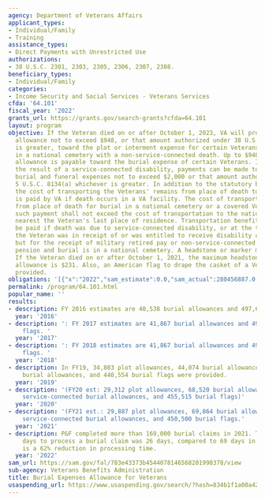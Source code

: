 ```yaml
---
agency: Department of Veterans Affairs
applicant_types:
- Individual/Family
- Training
assistance_types:
- Direct Payments with Unrestricted Use
authorizations:
- 38 U.S.C. 2301, 2303, 2305, 2306, 2307, 2308.
beneficiary_types:
- Individual/Family
categories:
- Income Security and Social Services - Veterans Services
cfda: '64.101'
fiscal_year: '2022'
grants_url: https://grants.gov/search-grants?cfda=64.101
layout: program
objective: If the Veteran died on or after October 1, 2023, VA will provide a monetary
  allowance not to exceed $948, or that amount authorized under 38 U.S.C. 2303 whichever
  is greater, toward the plot or interment expense for certain Veterans not buried
  in a national cemetery with a non-service-connected death. Up to $948 as a burial
  allowance is payable toward the burial expense of certain Veterans. If death is
  the result of a service-connected disability, payments can be made to reimburse
  burial and funeral expenses not to exceed $2,000 or that amount authorized under
  5 U.S.C. 8134(a) whichever is greater. In addition to the statutory burial allowance,
  the cost of transporting the Veterans' remains from place of death to site of burial
  is paid by VA if death occurs in a VA facility. The cost of transporting the remains
  from place of death for burial in a national cemetery or a covered Veterans’ cemetery,
  such payment shall not exceed the cost of transportation to the national cemetery
  nearest the Veteran's last place of residence. Transportation benefits may also
  be paid if death was due to service-connected disability, or at the time of death
  the Veteran was in receipt of or was entitled to receive disability compensation
  but for the receipt of military retired pay or non-service-connected disability
  pension and burial is in a national cemetery. A headstone or marker may be authorized.
  If the Veteran died on or after October 1, 2021, the maximum headstone or marker
  allowance is $231. Also, an American flag to drape the casket of a Veteran may be
  provided.
obligations: '[{"x":"2022","sam_estimate":0.0,"sam_actual":280456887.0,"usa_spending_actual":1079294535.0},{"x":"2023","sam_estimate":307551086.0,"sam_actual":0.0,"usa_spending_actual":859302883.0},{"x":"2024","sam_estimate":337262784.0,"sam_actual":0.0,"usa_spending_actual":757727170.0}]'
permalink: /program/64.101.html
popular_name: ''
results:
- description: FY 2016 estimates are 40,538 burial allowances and 497,644 burial flags
  year: '2016'
- description: ': FY 2017 estimates are 41,867 burial allowances and 497,644 burial
    flags. '
  year: '2017'
- description: ': FY 2018 estimates are 41,867 burial allowances and 497,644 burial
    flags. '
  year: '2018'
- description: In FY19, 34,803 plot allowances, 44,074 burial allowances, 38,323 service-connected
    burial allowances, and 440,554 burial flags were provided.
  year: '2019'
- description: '(FY20 est: 29,312 plot allowances, 68,520 burial allowances, 41,620
    service-connected burial allowances, and 455,515 burial flags)'
  year: '2020'
- description: '(FY21 est.: 29,887 plot allowances, 69,864 burial allowances, 43,524
    service-connected burial allowances, and 450,500 burial flags.'
  year: '2021'
- description: P&F completed more than 169,000 burial claims in 2021. The average
    days to process a burial claim was 26 days, compared to 69 days in 2020. This
    is a 62% reduction in processing time.
  year: '2022'
sam_url: https://sam.gov/fal/783e43373b4544078146568201998378/view
sub-agency: Veterans Benefits Administration
title: Burial Expenses Allowance for Veterans
usaspending_url: https://www.usaspending.gov/search/?hash=834b1f1a00a42c38f50234076316a790
---
```

